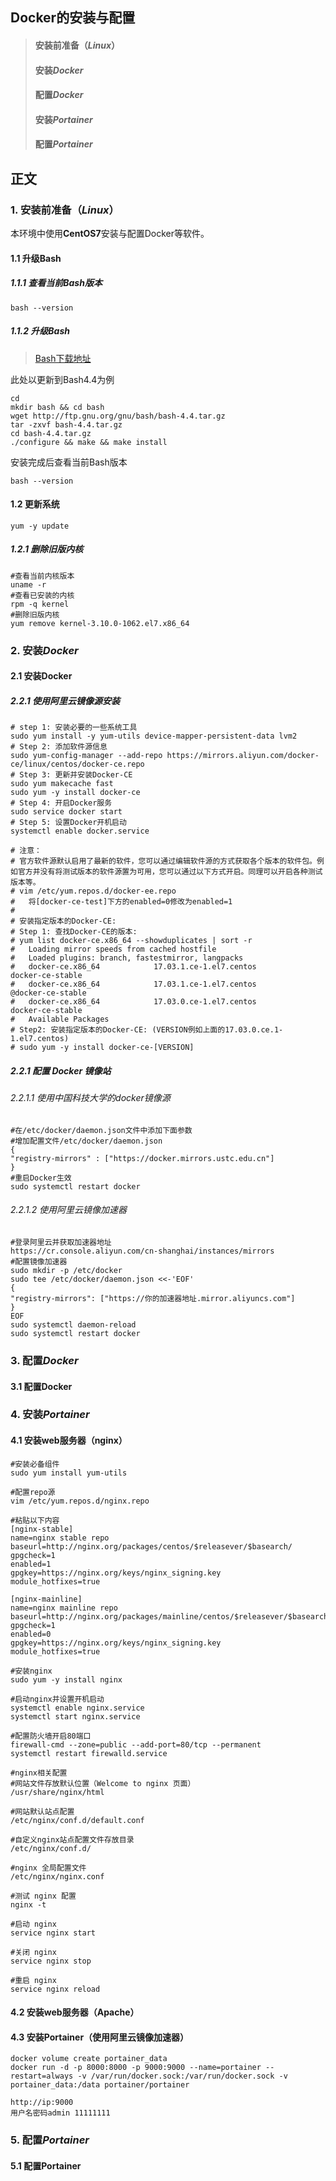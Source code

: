 ## Docker的安装与配置
> #### 安装前准备（*Linux*）
> #### 安装*Docker*
> #### 配置*Docker*
> #### 安装*Portainer*
> #### 配置*Portainer*

## 正文
### 1. 安装前准备（*Linux*）
本环境中使用**CentOS7**安装与配置Docker等软件。  

#### 1.1 升级Bash  

##### 1.1.1 查看当前Bash版本
    bash --version

##### 1.1.2 升级Bash  
> [Bash下载地址](http://ftp.gnu.org/gnu/bash/ "Bash下载地址")  

此处以更新到Bash4.4为例

    cd
    mkdir bash && cd bash
    wget http://ftp.gnu.org/gnu/bash/bash-4.4.tar.gz
    tar -zxvf bash-4.4.tar.gz
    cd bash-4.4.tar.gz
    ./configure && make && make install

安装完成后查看当前Bash版本  

    bash --version

#### 1.2 更新系统  
    yum -y update

##### 1.2.1 删除旧版内核  
    #查看当前内核版本
    uname -r
    #查看已安装的内核
    rpm -q kernel
    #删除旧版内核
    yum remove kernel-3.10.0-1062.el7.x86_64

### 2. 安装*Docker*
#### 2.1 安装Docker

##### 2.2.1 使用阿里云镜像源安装

    # step 1: 安装必要的一些系统工具
    sudo yum install -y yum-utils device-mapper-persistent-data lvm2
    # Step 2: 添加软件源信息
    sudo yum-config-manager --add-repo https://mirrors.aliyun.com/docker-ce/linux/centos/docker-ce.repo
    # Step 3: 更新并安装Docker-CE
    sudo yum makecache fast
    sudo yum -y install docker-ce
    # Step 4: 开启Docker服务
    sudo service docker start
    # Step 5: 设置Docker开机启动
    systemctl enable docker.service

    # 注意：
    # 官方软件源默认启用了最新的软件，您可以通过编辑软件源的方式获取各个版本的软件包。例如官方并没有将测试版本的软件源置为可用，您可以通过以下方式开启。同理可以开启各种测试版本等。
    # vim /etc/yum.repos.d/docker-ee.repo
    #   将[docker-ce-test]下方的enabled=0修改为enabled=1
    #
    # 安装指定版本的Docker-CE:
    # Step 1: 查找Docker-CE的版本:
    # yum list docker-ce.x86_64 --showduplicates | sort -r
    #   Loading mirror speeds from cached hostfile
    #   Loaded plugins: branch, fastestmirror, langpacks
    #   docker-ce.x86_64            17.03.1.ce-1.el7.centos            docker-ce-stable
    #   docker-ce.x86_64            17.03.1.ce-1.el7.centos            @docker-ce-stable
    #   docker-ce.x86_64            17.03.0.ce-1.el7.centos            docker-ce-stable
    #   Available Packages
    # Step2: 安装指定版本的Docker-CE: (VERSION例如上面的17.03.0.ce.1-1.el7.centos)
    # sudo yum -y install docker-ce-[VERSION]

##### 2.2.1 配置 Docker 镜像站
###### 2.2.1.1 使用中国科技大学的docker镜像源
    #在/etc/docker/daemon.json文件中添加下面参数
    #增加配置文件/etc/docker/daemon.json
    {
    "registry-mirrors" : ["https://docker.mirrors.ustc.edu.cn"]
    }
    #重启Docker生效
    sudo systemctl restart docker

###### 2.2.1.2 使用阿里云镜像加速器
    #登录阿里云并获取加速器地址
    https://cr.console.aliyun.com/cn-shanghai/instances/mirrors
    #配置镜像加速器
    sudo mkdir -p /etc/docker
    sudo tee /etc/docker/daemon.json <<-'EOF'
    {
    "registry-mirrors": ["https://你的加速器地址.mirror.aliyuncs.com"]
    }
    EOF
    sudo systemctl daemon-reload
    sudo systemctl restart docker


### 3. 配置*Docker*
#### 3.1 配置Docker



### 4. 安装*Portainer*
#### 4.1 安装web服务器（nginx）
    #安装必备组件
    sudo yum install yum-utils

    #配置repo源
    vim /etc/yum.repos.d/nginx.repo

    #粘贴以下内容
    [nginx-stable]
    name=nginx stable repo
    baseurl=http://nginx.org/packages/centos/$releasever/$basearch/
    gpgcheck=1
    enabled=1
    gpgkey=https://nginx.org/keys/nginx_signing.key
    module_hotfixes=true

    [nginx-mainline]
    name=nginx mainline repo
    baseurl=http://nginx.org/packages/mainline/centos/$releasever/$basearch/
    gpgcheck=1
    enabled=0
    gpgkey=https://nginx.org/keys/nginx_signing.key
    module_hotfixes=true

    #安装nginx
    sudo yum -y install nginx

    #启动nginx并设置开机启动
    systemctl enable nginx.service
    systemctl start nginx.service

    #配置防火墙开启80端口
    firewall-cmd --zone=public --add-port=80/tcp --permanent
    systemctl restart firewalld.service

    #nginx相关配置
    #网站文件存放默认位置（Welcome to nginx 页面）
    /usr/share/nginx/html

    #网站默认站点配置
    /etc/nginx/conf.d/default.conf

    #自定义nginx站点配置文件存放目录
    /etc/nginx/conf.d/

    #nginx 全局配置文件
    /etc/nginx/nginx.conf

    #测试 nginx 配置
    nginx -t

    #启动 nginx
    service nginx start

    #关闭 nginx
    service nginx stop

    #重启 nginx
    service nginx reload

#### 4.2 安装web服务器（Apache）



#### 4.3 安装Portainer（使用阿里云镜像加速器）
    docker volume create portainer_data
    docker run -d -p 8000:8000 -p 9000:9000 --name=portainer --restart=always -v /var/run/docker.sock:/var/run/docker.sock -v portainer_data:/data portainer/portainer

    http://ip:9000
    用户名密码admin 11111111

### 5. 配置*Portainer*
#### 5.1 配置Portainer
